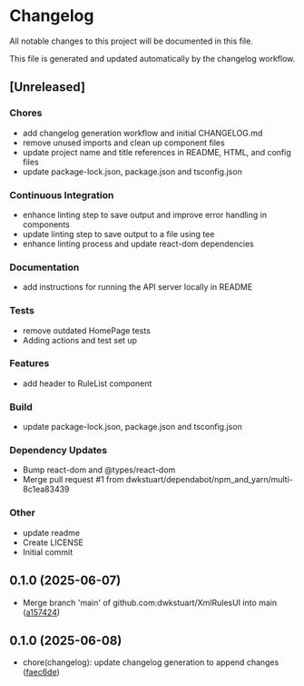 # Changelog

All notable changes to this project will be documented in this file.

This file is generated and updated automatically by the changelog workflow.

## [Unreleased]

### Chores
- add changelog generation workflow and initial CHANGELOG.md
- remove unused imports and clean up component files
- update project name and title references in README, HTML, and config files
- update package-lock.json, package.json and tsconfig.json

### Continuous Integration
- enhance linting step to save output and improve error handling in components
- update linting step to save output to a file using tee
- enhance linting process and update react-dom dependencies

### Documentation
- add instructions for running the API server locally in README

### Tests
- remove outdated HomePage tests
- Adding actions and test set up

### Features
- add header to RuleList component

### Build
- update package-lock.json, package.json and tsconfig.json

### Dependency Updates
- Bump react-dom and @types/react-dom
- Merge pull request #1 from dwkstuart/dependabot/npm_and_yarn/multi-8c1ea83439

### Other
- update readme
- Create LICENSE
- Initial commit

## 0.1.0 (2025-06-07)

* Merge branch 'main' of github.com:dwkstuart/XmlRulesUI into main ([a157424](https://github.com/dwkstuart/XmlRulesUI/commit/a157424))



## 0.1.0 (2025-06-08)

* chore(changelog): update changelog generation to append changes ([faec6de](https://github.com/dwkstuart/XmlRulesUI/commit/faec6de))



